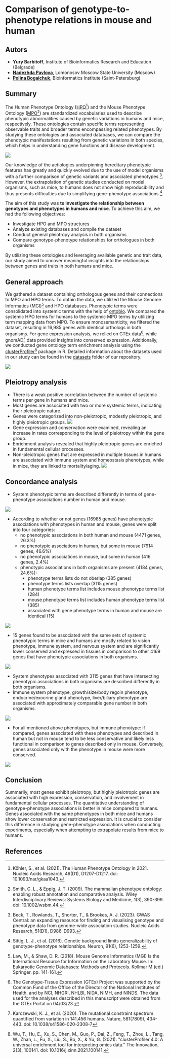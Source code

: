 ﻿# Comparison of genotype-to-phenotype relations in mouse and human

## Autors

- **Yury Barbitoff**, Institute of Bioinformatics Research and Education (Belgrade)
- **[Nadezhda Pavlova](https://github.com/pavlovanadia/)**, Lomonosov Moscow State University (Moscow)
- **[Polina Bogaichuk](https://github.com/bossay)**, Bioinformatics Institute (Saint-Petersburg)

## Summary

The Human Phenotype Ontology ([HPO](https://github.com/obophenotype/human-phenotype-ontology)[^1]) and the Mouse Phenotype Ontology ([MPO](https://github.com/mgijax/mammalian-phenotype-ontology)[^2]) are standardized vocabularies used to describe phenotypic abnormalities caused by genetic variations in humans and mice, respectively. These ontologies contain specific terms representing observable traits and broader terms encompassing related phenotypes. By studying these ontologies and associated databases, we can compare the phenotypic manifestations resulting from genetic variations in both species, which helps in understanding gene functions and disease development.

![](https://hackmd.io/_uploads/ry8w35IB3.png)



Our knowledge of the aetiologies underpinning hereditary phenotypic features has greatly and quickly evolved due to the use of model organisms with a further comparison of genetic variants and associated phenotypes [^3]. However, the extrapolation of genetic studies conducted on model organisms, such as mice, to humans does not show high reproducibility and thus presents difficulties due to simplifying gene-phenotype associations [^4].

The aim of this study was **to investigate the relationship between genotypes and phenotypes in humans and mice**. To achieve this aim, we had the following objectives:

- Investigate HPO and MPO structures
- Analyze existing databases and compile the dataset
- Conduct general pleiotropy analysis in both organisms
- Compare genotype-phenotype relationships for orthologues in both organisms

By utilizing these ontologies and leveraging available genetic and trait data, our study aimed to uncover meaningful insights into the relationships between genes and traits in both humans and mice.

## General approach

We gathered a dataset containing orthologous genes and their connections to MPO and HPO terms. To obtain the data, we utilized the Mouse Genome Informatics (MGI)[^5] and HPO databases. Phenotypic terms were consolidated into systemic terms with the help of [ontobio](https://github.com/biolink/ontobio). We compared the systemic HPO terms for humans to the systemic MPO terms by utilizing term mapping data from MPO. To ensure monosemanticity, we filtered the dataset, resulting in 16,985 genes with identical orthologs in both organisms. For gene expression analysis, we relied on GTEx data[^7], while gnomAD[^8] data provided insights into conserved expression. Additionally, we conducted gene ontology term enrichment analysis using the [clusterProfiler](https://github.com/YuLab-SMU/clusterProfiler)[^9] package in R. Detailed information about the datasets used in our study can be found in the [datasets](https://github.com/pavlovanadia/genotype_to_phenotype/tree/nadia/databases) folder of our repository.

![](https://hackmd.io/_uploads/SkaZfjLSn.png)

## Pleiotropy analysis

- There is a weak positive correlation between the number of systemic terms per gene in humans and mice.
- Most genes are associated with two or more systemic terms, indicating their pleiotropic nature.
- Genes were categorized into non-pleiotropic, modestly pleiotropic, and highly pleiotropic groups.
![](https://hackmd.io/_uploads/ryyYO6LSn.png)
- Gene expression and conservation were examined, revealing an increase in rates corresponding to the level of pleiotropy within the gene group.
- Enrichment analysis revealed that highly pleiotropic genes are enriched in fundamental cellular processes.
- Non-pleiotropic genes that are expressed in multiple tissues in humans are associated with immune system and homeostasis phenotypes, while in mice, they are linked to mortality/aging.
![](https://hackmd.io/_uploads/ryvQwaIH3.png)


## Concordance analysis

- System phenotypic terms are described differently in terms of gene-phenotype associations number in human and mouse.

![](https://hackmd.io/_uploads/rJPpQp8Bn.png)


- According to whether or not genes (16985 genes) have phenotypic associations with phenotypes in human and mouse, genes were split into four categories:
  - no phenotypic associations in both human and mouse (4471 genes, 26.3%)
  - no phenotypic associations in human, but some in mouse (7914 genes, 46.6%)
  - no phenotypic associations in mouse, but some in human (416 genes, 2.4%)
  - phenotypic associations in both organisms are present (4184 genes, 24.6%):
    - phenotype terms lists do not oberlap (385 genes)
    - phenotype terms lists overlap (3115 genes)
    - human phenotype terms list includes mouse phenotype terms list (284)
    - mouse phenotype terms list includes human phenotype terms list (385)
    - associated with gene phenotype terms in human and mouse are identical (15)


![](https://hackmd.io/_uploads/HJp5fpIS2.png)

- 15 genes found to be associated with the same sets of systemic phenotypic terms in mice and humans are mostly related to vision phenotype, immune system, and nervous system and are significantly lower conserved and expressed in tissues in comparison to other 4169 genes that have phenotypic associations in both organisms.

![](https://hackmd.io/_uploads/SkGI1R8Hn.png)


- System phenotypes associated with 3115 genes that have intersecting phenotypic associations in both organisms are described differently in both organisms.
- Immune system phenotype, growth/size/body regoin phenotype, endocrine/exocrine gland phenotype, liver/biliary phenotype are associated with approximately comparable gene number in both organisms.

![](https://hackmd.io/_uploads/SkWc_aUr2.png)

- For all mentioned above phenotypes, but immune phenotype: if compared, genes associated with these phenotypes and described in human but not in mouse tend to be less conservative and likely less functional in comparison to genes described only in mouse. Conversely, genes associated only with the phenotype in mouse were more conserved.

![](https://hackmd.io/_uploads/B1N_a0Ur3.png)


## Conclusion
Summarily, most genes exhibit pleiotropy, but highly pleiotropic genes are associated with high expression, conservation, and involvement in fundamental cellular processes. The quantitative understanding of genotype-phenotype associations is better in mice compared to humans. Genes associated with the same phenotypes in both mice and humans show lower conservation and restricted expression. It is crucial to consider this difference in studying gene-phenotype associations when conducting experiments, especially when attempting to extrapolate results from mice to humans.


## References
[^1]: Köhler, S., et al. (2021). The Human Phenotype Ontology in 2021. Nucleic Acids Research, 49(D1), D1207-D1217. doi: 10.1093/nar/gkaa1043.
[^2]: Smith, C. L., & Eppig, J. T. (2009). The mammalian phenotype ontology: enabling robust annotation and comparative analysis. Wiley Interdisciplinary Reviews: Systems Biology and Medicine, 1(3), 390-399. doi: 10.1002/wsbm.44.
[^3]: Beck, T., Rowlands, T., Shorter, T., & Brookes, A. J. (2023). GWAS Central: an expanding resource for finding and visualising genotype and phenotype data from genome-wide association studies. Nucleic Acids Research, 51(D1), D986-D993.
[^4]: Sittig, L. J., et al. (2016). Genetic background limits generalizability of genotype-phenotype relationships. Neuron, 91(6), 1253-1259.
[^5]: Law, M., & Shaw, D. R. (2018). Mouse Genome Informatics (MGI) Is the International Resource for Information on the Laboratory Mouse. In: Eukaryotic Genomic Databases: Methods and Protocols. Kollmar M (ed.) Springer. pp. 141-161.
[^6]: ontobio (version 2.8.8) - python API for working with ontologies and associations. Available on GitHub at https://github.com/biolink/ontobio.
[^7]: The Genotype-Tissue Expression (GTEx) Project was supported by the Common Fund of the Office of the Director of the National Institutes of Health, and by NCI, NHGRI, NHLBI, NIDA, NIMH, and NINDS. The data used for the analyses described in this manuscript were obtained from the GTEx Portal on 04/03/23.
[^8]: Karczewski, K. J., et al. (2020). The mutational constraint spectrum quantified from variation in 141,456 humans. Nature, 581(7809), 434-443. doi: 10.1038/s41586-020-2308-7
[^9]: Wu, T., Hu, E., Xu, S., Chen, M., Guo, P., Dai, Z., Feng, T., Zhou, L., Tang, W., Zhan, L., Fu, X., Liu, S., Bo, X., & Yu, G. (2021). "clusterProfiler 4.0: A universal enrichment tool for interpreting omics data." The Innovation, 2(3), 100141. doi: 10.1016/j.xinn.2021.100141.


